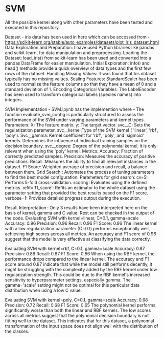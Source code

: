 # SVM
All the possible kernel along with other parameters have been tested and executed in this repository.

Dataset - iris data has been used in here which can be accessed from - https://scikit-learn.org/stable/auto_examples/datasets/plot_iris_dataset.html
Data Exploration and Preparation:
  I have used Python libraries like pandas and scikit-learn, for data manipulation and preprocessing. 
  Loading the Dataset: load_iris() from scikit-learn has been used and converted into a pandas DataFrame for easier manipulation.
  Initial Exploration: info() and head() methods provide a quick overview of data types and the first few rows of the dataset.
  Handling Missing Values: It was found that Iris dataset typically has no missing values.
  Scaling Features: StandardScaler has been used to normalize the feature columns so that they have a mean of 0 and a standard deviation of 1.
  Encoding Categorical Variables: The LabelEncoder has been used to transform categorical labels (species names) into integers.
  
SVM Implementation - SVM.ipynb has the implemention where -
  The function evaluate_svm_config is particularly structured to assess the performance of the SVM under varying parameters and kernel types.
  Parameters:
    X: The feature matrix.
    y: The target vector.
    svc__C: Sets the regularization parameter. 
    svc__kernel:Type of the SVM kernel ( 'linear', 'rbf', 'poly').
    Svc__gamma: Kernel coefficient for 'rbf', 'poly', and 'sigmoid' kernels. Determines the influence of individual training samples on the decision boundary.
    svc__degree: Degree of the polynomial kernel; it is only relevant when using the 'poly' kernel.
  Metrics:
    Accuracy: Fraction of correctly predicted samples.
    Precision: Measures the accuracy of positive predictions.
    Recall: Measures the ability to find all relevant instances in the dataset.
    F1 Score: Weighted average of precision and recall, a balance between them.
  Grid Search : Automates the process of tuning parameters to find the best model configuration. Parameters for grid search:
    cv=5: Performs 5-fold cross-validation.
    scoring: Evaluates using the defined metrics.
    refit='f1_score': Refits an estimator to the whole dataset using the parameter setting that provided the best results based on the F1 score.
    verbose=1: Provides detailed progress output during the execution.
    
Result Interpretation : 
Only 3 results have been interpreted here on the basis of kernel, gamma and C value. Rest can be checked in the output of the code.
  Evaluating SVM with kernel=linear, C=0.1, gamma=scale
  Accuracy: 0.96
  Precision: 0.96
  Recall: 0.96
  F1 Score: 0.96
  The linear kernel with a low regularization parameter (C=0.1) performs exceptionally well, achieving high scores across all metrics. An accuracy and F1 score of 0.96 suggest that the model is very effective at classifying the data correctly. 
  
  
  Evaluating SVM with kernel=rbf, C=0.1, gamma=scale
  Accuracy: 0.87
  Precision: 0.88
  Recall: 0.87
  F1 Score: 0.86
  When using the RBF kernel, the performance drops compared to the linear kernel. The accuracy and F1 score around 0.87 indicate that while the model still performs decently, it might be struggling with the complexity added by the RBF kernel under low regularization strength. This could be due to the RBF kernel's increased sensitivity to hyperparameter settings, especially gamma. The gamma='scale' setting might not be optimal for this particular data distribution when using a low C value.
  
  
  Evaluating SVM with kernel=poly, C=0.1, gamma=scale
  Accuracy: 0.68
  Precision: 0.72
  Recall: 0.68
  F1 Score: 0.65
  The polynomial kernel performs significantly worse than both the linear and RBF kernels. The low scores across all metrics suggest that the polynomial decision boundary is not fitting well to the dataset. This indicates that for this dataset, a polynomial transformation of the input space does not align well with the distribution of the classes.
  







